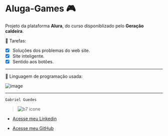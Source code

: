 # Aluga-Games 🎮
  
  Projeto da plataforma **Alura**, do curso disponiblizado pelo **Geração caldeira**.   


  📑 Tarefas: 
  
  - [x] Soluções dos problemas do web site.
  - [x] Site inteligente.
  - [x] Sentido aos botões. 

***

🚀 Linguagem de programação usada:

![image](https://github.com/byelziin/numero-secreto/assets/174073319/43a247ff-246a-4430-931a-ec5d6ca6d0e1)

***

    Gabriel Guedes


> ![b7 icone](https://github.com/user-attachments/assets/5ff168ec-fe6e-430f-aa16-171a5d226c34)



* [Acesse meu Linkedin](https://www.linkedin.com/in/gabriel-guedes-391155264/)

* [Acesse meu GitHub](https://github.com/byelziin)


